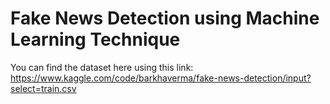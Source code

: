 # Fake News Detection using Machine Learning Technique

You can find the dataset here using this link: https://www.kaggle.com/code/barkhaverma/fake-news-detection/input?select=train.csv
